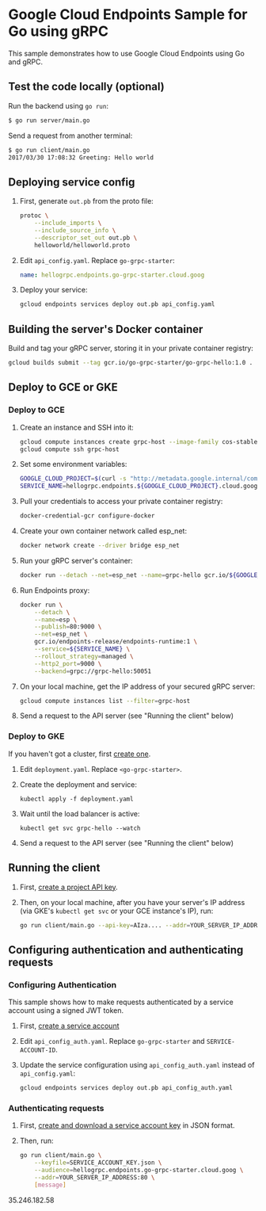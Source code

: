 # Google Cloud Endpoints Sample for Go using gRPC

This sample demonstrates how to use Google Cloud Endpoints using Go and gRPC.

## Test the code locally (optional)

Run the backend using `go run`:

```bash
$ go run server/main.go
```

Send a request from another terminal:

```bash
$ go run client/main.go
2017/03/30 17:08:32 Greeting: Hello world
```

## Deploying service config

1. First, generate `out.pb` from the proto file:

    ```bash
    protoc \
        --include_imports \
        --include_source_info \
        --descriptor_set_out out.pb \
        helloworld/helloworld.proto
    ```

1. Edit `api_config.yaml`. Replace `go-grpc-starter`:

    ```yaml
    name: hellogrpc.endpoints.go-grpc-starter.cloud.goog
    ```

1. Deploy your service:

    ```bash
    gcloud endpoints services deploy out.pb api_config.yaml
    ```

## Building the server's Docker container

Build and tag your gRPC server, storing it in your private container registry:

```bash
gcloud builds submit --tag gcr.io/go-grpc-starter/go-grpc-hello:1.0 .
```

## Deploy to GCE or GKE

### Deploy to GCE

1. Create an instance and SSH into it:

    ```bash
    gcloud compute instances create grpc-host --image-family cos-stable --image-project cos-cloud --tags=http-server
    gcloud compute ssh grpc-host
    ```

1. Set some environment variables:

    ```bash
    GOOGLE_CLOUD_PROJECT=$(curl -s "http://metadata.google.internal/computeMetadata/v1/project/project-id" -H "Metadata-Flavor: Google")
    SERVICE_NAME=hellogrpc.endpoints.${GOOGLE_CLOUD_PROJECT}.cloud.goog
    ```

1. Pull your credentials to access your private container registry:

    ```bash
    docker-credential-gcr configure-docker
    ```

1. Create your own container network called esp_net:

    ```bash
    docker network create --driver bridge esp_net
    ```

1. Run your gRPC server's container:

    ```bash
    docker run --detach --net=esp_net --name=grpc-hello gcr.io/${GOOGLE_CLOUD_PROJECT}/go-grpc-hello:1.0
    ```

1. Run Endpoints proxy:

    ```bash
    docker run \
        --detach \
        --name=esp \
        --publish=80:9000 \
        --net=esp_net \
        gcr.io/endpoints-release/endpoints-runtime:1 \
        --service=${SERVICE_NAME} \
        --rollout_strategy=managed \
        --http2_port=9000 \
        --backend=grpc://grpc-hello:50051
    ```

1. On your local machine, get the IP address of your secured gRPC server:

    ```bash
    gcloud compute instances list --filter=grpc-host
    ```

1. Send a request to the API server (see "Running the client" below)

### Deploy to GKE

If you haven't got a cluster, first [create one](https://cloud.google.com/kubernetes-engine/docs/how-to/creating-a-container-cluster).

1. Edit `deployment.yaml`. Replace `<go-grpc-starter>`.

1. Create the deployment and service:

    ```
    kubectl apply -f deployment.yaml
    ```

1. Wait until the load balancer is active:

    ```
    kubectl get svc grpc-hello --watch
    ```

1. Send a request to the API server (see "Running the client" below)

## Running the client

1. First, [create a project API key](https://console.developers.google.com/apis/credentials).

1. Then, on your local machine, after you have your server's IP address (via
   GKE's `kubectl get svc` or your GCE instance's IP), run:

    ```bash
    go run client/main.go --api-key=AIza.... --addr=YOUR_SERVER_IP_ADDRESS:80 [message]
    ```

[1]: https://cloud.google.com/endpoints/docs/quickstarts

## Configuring authentication and authenticating requests

### Configuring Authentication

This sample shows how to make requests authenticated by a service account using a signed JWT token.

1. First, [create a service account](https://console.developers.google.com/apis/credentials)

1. Edit `api_config_auth.yaml`. Replace `go-grpc-starter` and `SERVICE-ACCOUNT-ID`.

1. Update the service configuration using `api_config_auth.yaml` instead of `api_config.yaml`:

    ```bash
    gcloud endpoints services deploy out.pb api_config_auth.yaml
    ```

### Authenticating requests

1. First, [create and download a service account key](https://console.developers.google.com/apis/credentials) in JSON format.

1. Then, run:

    ```bash
    go run client/main.go \
        --keyfile=SERVICE_ACCOUNT_KEY.json \
        --audience=hellogrpc.endpoints.go-grpc-starter.cloud.goog \
        --addr=YOUR_SERVER_IP_ADDRESS:80 \
        [message]
    ```
35.246.182.58
